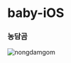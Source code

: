 # baby-iOS

### 농담곰  
![nongdamgom](https://gist.github.com/Jeonhui/6ccd0cb0144631ba47334922a3009c16/raw/89c633a842398492da04c482ccfab5dc26da045b/nongdam.png)  
